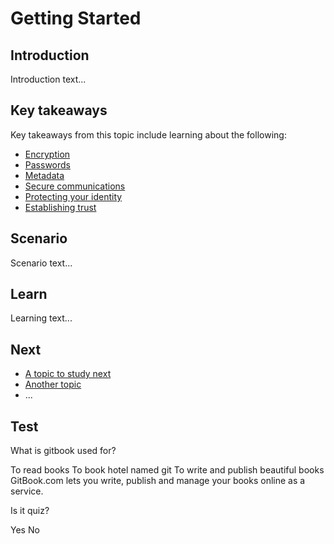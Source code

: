 # Getting Started
## Introduction
Introduction text...

## Key takeaways
Key takeaways from this topic include learning about the following:
- [Encryption](en/topics/understand-4-digisec/1-encryption/1-intro.md)
- [Passwords](en/topics/understand-4-digisec/2-passwords/1-intro.md)
- [Metadata](en/topics/understand-4-digisec/3-metadata/1-intro.md)
- [Secure communications](en/topics/understand-4-digisec/4-secure-communications/1-intro.md)
- [Protecting your identity](en/topics/understand-4-digisec/5-protect-identity/1-intro.md)
- [Establishing trust](en/topics/understand-4-digisec/6-trust/1-intro.md)

## Scenario
Scenario text...

## Learn
Learning text...

## Next
 * [A topic to study next](en/topics/_topic/_unit/index.md)
 * [Another topic](en/topics/_topic/_unit/index.md)
 * ...

## Test
<quiz name="Gitbook Quiz">
    <question multiple>
        <p>What is gitbook used for?</p>
        <answer correct>To read books</answer>
        <answer>To book hotel named git</answer>
        <answer correct>To write and publish beautiful books</answer>
        <explanation>GitBook.com lets you write, publish and manage your books online as a service.</explanation>
    </question>
    <question>
        <p>Is it quiz?</p>
        <answer correct>Yes</answer>
        <answer>No</answer>
    </question>
</quiz>


